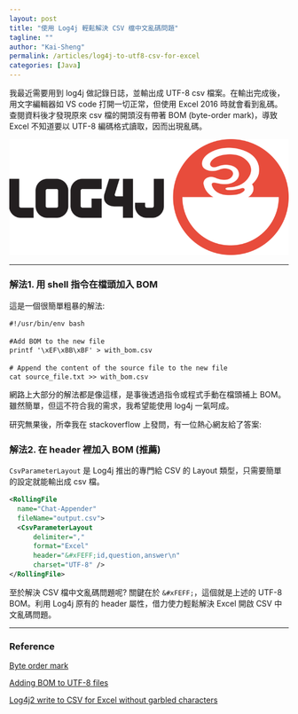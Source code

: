 ```yaml
---
layout: post
title: "使用 Log4j 輕鬆解決 CSV 檔中文亂碼問題"
tagline: ""
author: "Kai-Sheng"
permalink: /articles/log4j-to-utf8-csv-for-excel
categories: [Java]
--- 
```


我最近需要用到 log4j 做記錄日誌，並輸出成 UTF-8 csv 檔案。在輸出完成後，用文字編輯器如 VS code 打開一切正常，但使用 Excel 2016 時就會看到亂碼。查閱資料後才發現原來 csv 檔的開頭沒有帶著 BOM (byte-order mark)，導致 Excel 不知道要以 UTF-8 編碼格式讀取，因而出現亂碼。

![log4j-to-utf8-csv-for-excel](/assets/image/log4j.png?size=medium)

------

###  **解法1. 用 shell 指令在檔頭加入 BOM**

這是一個很簡單粗暴的解法:

```shell
#!/usr/bin/env bash

#Add BOM to the new file
printf '\xEF\xBB\xBF' > with_bom.csv

# Append the content of the source file to the new file
cat source_file.txt >> with_bom.csv
```

網路上大部分的解法都是像這樣，是事後透過指令或程式手動在檔頭補上 BOM。雖然簡單，但這不符合我的需求，我希望能使用 log4j 一氣呵成。

研究無果後，所幸我在 stackoverflow 上發問，有一位熱心網友給了答案:

### **解法2. 在 header 裡加入 BOM (推薦)**

`CsvParameterLayout` 是 Log4j 推出的專門給 CSV 的 Layout 類型，只需要簡單的設定就能輸出成 csv 檔。

```xml
<RollingFile 
  name="Chat-Appender" 
  fileName="output.csv">
  <CsvParameterLayout 
      delimiter="," 
      format="Excel"
      header="&#xFEFF;id,question,answer\n"
      charset="UTF-8" />
</RollingFile>
```

至於解決 CSV 檔中文亂碼問題呢? 關鍵在於 `&#xFEFF;`，這個就是上述的 UTF-8 BOM。利用 Log4j 原有的 header 屬性，借力使力輕鬆解決 Excel 開啟 CSV 中文亂碼問題。

---
### **Reference**

[Byte order mark](https://en.wikipedia.org/wiki/Byte_order_mark)

[Adding BOM to UTF-8 files](https://stackoverflow.com/q/3127436/5485454)

[Log4j2 write to CSV for Excel without garbled characters](https://stackoverflow.com/q/71943217/5485454)